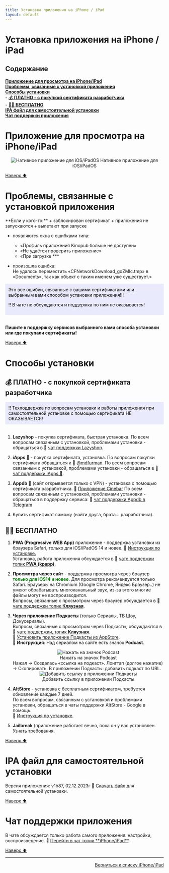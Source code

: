 ```yaml
---
title: Установка приложения на iPhone / iPad
layout: default
---
```

# Установка приложения на iPhone / iPad


<h2 id="toc">Содержание</h2>

[**Приложение для просмотра на iPhone/iPad**](#1)  
[**Проблемы, связанные с установкой приложения**](#2)  
[**Способы установки**](#3)  
    - [💰 **ПЛАТНО - c покупкой сертификата разработчика**](#3-1)  
    - [🏴‍☠️ **БЕСПЛАТНО**](#3-2)  
[**IPA файл для самостоятельной установки**](#4)  
[**Чат поддержки приложения**](#5)  



<h1 id="1">Приложение для просмотра на iPhone/iPad</h1>
<div style="text-align: center;">
  <img src="https://lazykpub.github.io/Lazykpub/assets/images/ios_install_01.png" alt="Нативное приложение для iOS/iPadOS" style="max-width: 100%; height: auto; cursor: pointer;" onclick="this.style.maxWidth = this.style.maxWidth === '100%' ? '100vw' : '100%';">
Нативное приложение для iOS/iPadOS
</div>

[Наверх ⬆️](#toc)

<h1 id="2">Проблемы, связанные с установкой приложения</h1>
**Если у кого-то:**  
+ заблокирован сертификат  
+ приложения не запускаются  
+ вылетают при запуске  

+ появляются окна с ошибками типа:  
  + «Профиль приложения Kinopub больше не доступен»
  +  «Не удаётся проверить приложение»  
  + «При загрузке ***  
   
+ произошла ошибка:  
    Не удалось переместить «CFNetworkDownload_goZMIc.tmp» в «Documents», так как объект с таким именем уже существует.»

<div style="background-color: #E9EAFC; color: #000000; padding: 10px;">
Это все ошибки, связанные с вашими сертификатами или выбранным вами способом установки приложения!!!  

‼️ В чате не обсуждаются и поддержка по ним не оказывается!</div><br>

**Пишите в поддержку сервисов выбранного вами способа установки или где покупали сертификаты!**<br>

[Наверх ⬆️](#toc)

<h1 id="3">Способы установки</h1>
<h2 id="3-1">💰 ПЛАТНО - c покупкой сертификата разработчика</h2>

<div style="background-color: #E9EAFC; color: #000000; padding: 10px;">‼️ Техподдержка по вопросам установки и работы приложения при самостоятельной установке с помощью сертификата НЕ ОКАЗЫВАЕТСЯ!</div><br>

1. **Lazyshop**  - покупка сертификата, быстрая установка. По всем вопросам связанным с установкой, проблемами установки - обращаться в  🔗 <a href="https://t.me/lazyshop_chat" target="_blank" rel="noopener noreferrer">чат поддержки Lazyshop</a>.   

2. **iApps**  - покупка сертификата, установка.
По вопросам покупки сертификата обращаться к 🔗  <a href="https://t.me/mdfurman" target="_blank" rel="noopener noreferrer">@mdfurman</a>.
По всем вопросам связанным с установкой, проблемами установки - обращаться в 🔗  <a href="https://t.me/+2pY6pVi7PRpmMDli" target="_blank" rel="noopener noreferrer">чат поддержки iApps </a>.

4. **Appdb**  (сайт открывается только с VPN) - установка с помощью сертификата разработчика.
🔗 <a href="https://appdb.to/details/02f3cfcb5a6b2cbd2bfc1a3cb5e33ddf75ea773a" target="_blank" rel="noopener noreferrer">Приложение Cinebar</a>
По всем вопросам связанным с установкой, проблемами установки - обращаться в поддержку сервиса:   🔗 <a href="https://t.me/appdb_telegram" target="_blank" rel="noopener noreferrer">чат поддержки Appdb в Telegram</a>

5. Купить сертификат самому (найти друга, брата... разработчика).

<h2 id="3-2">🏴‍☠️ БЕСПЛАТНО</h2>

1. **PWA (Progressive WEB App)** приложение - поддержка установки из браузера Safari, только для iOS/iPadOS 14 и новее. 
🔗 <a href="https://lazykpub.github.io/Lazykpub/pages/subp/pwa_ios" target="_blank" rel="noopener noreferrer">Инструкция по установке.</a>  
Установка, работа приложения обсуждается в 🔗 <a href="https://tg.kprtfm.com/" target="_blank" rel="noopener noreferrer">чате поддержки топик **PWA (kpapp)**</a>.

2. **Просмотра через сайт** - поддержка просмотра через браузер <span style="color: green; font-weight: bold;">только для iOS14 и новее</span>.
Для просмотра рекомендуется только Safari. Браузеры на Chromium (Google Chrome, Яндекс Браузер..) не умеют обрабатывать многоканальный звук, из-за этого многие файлы могут не воспроизводится.  
Вопросы, связанные с просмотром через браузер обсуждается в 🔗 <a href="https://tg.kprtfm.com/" target="_blank" rel="noopener noreferrer">чате поддержки топик **Кляузная**</a>.

3. **Через приложение Подкасты** (только Сериалы, ТВ Шоу, Докусериалы).  
   Вопросы, связанные с просмотром через Подкасты, обсуждаются в 🔗 [чате поддержки, топик **Кляузная**](https://tg.kprtfm.com/).  
   🔗 [Установить приложение Подкасты из AppStore](https://apps.apple.com/ru/app/подкасты/id525463029).  
   📌 **Инструкция**: Над сериалом на сайте есть значок **Podcast**.  
   <div style="text-align: center;">
     <img src="https://lazykpub.github.io/Lazykpub/assets/images/ios_install_03.png" alt="Нажать на значок Podcast" style="max-width: 100%; height: auto; cursor: pointer;" onclick="this.style.maxWidth = this.style.maxWidth === '100%' ? '100vw' : '100%';">
     <br>Нажать на значок Podcast
   </div>
   Нажал → Создалась «ссылка на подкаст».  
   Лонгтап (долгое нажатие) → Скопировать.  
   В приложении Подкасты: добавить подкаст по URL.  
   <div style="text-align: center;">
     <img src="https://lazykpub.github.io/Lazykpub/assets/images/ios_install_04.jpeg" alt="Добавить ссылку в приложении Подкасты" style="max-width: 100%; height: auto; cursor: pointer;" onclick="this.style.maxWidth = this.style.maxWidth === '100%' ? '100vw' : '100%';">
     <br>Добавить ссылку в приложении Подкасты
   </div>

4. **AltStore** - установка с бесплатным сертификатом, требуется обновление каждые 7 дней.  
   По всем вопросам, связанным с установкой и проблемами установки, обращаться в чаты поддержки AltStore - Google в помощь.  
   🔗 [Инструкция по установке](https://lazykpub.github.io/Lazykpub/pages/subp/altstore-install).

5. **Jailbreak** (приложение работает вечно, пока он у вас установлен. Узнать требования.<br>

[Наверх ⬆️](#toc)

<h1 id="4">IPA файл для самостоятельной установки</h1>
Версия приложения: v1b87, 02.12.2023г  
🔗 <a href="https://t.me/thechannelnumberone/4" target="_blank" rel="noopener noreferrer">Скачать файл</a> для самостоятельной установки.<br>

[Наверх ⬆️](#toc)

<h1 id="5">Чат поддержки приложения</h1>
В чате обсуждается только работа самого приложения: настройки,  воспроизведение.  
🔗 <a href="https://tg.kprtfm.com/" target="_blank" rel="noopener noreferrer">Перейти в чат топик **iPhone/iPad**</a>.<br>

[Наверх ⬆️](#toc)



---
<p align="right"><a href="https://lazykpub.github.io/Lazykpub/pages/ios">Вернуться к списку iPhone/iPad</a></p>
